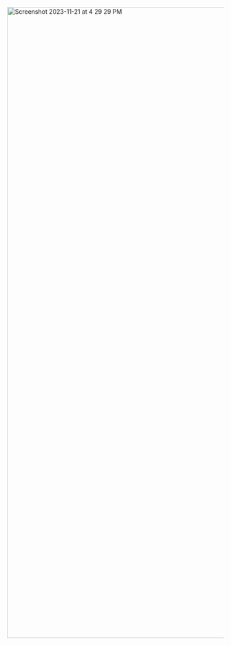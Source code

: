 <img width="1470" alt="Screenshot 2023-11-21 at 4 29 29 PM" src="https://github.com/Dharshana011/react-727722EUCD013-cc1-q2/assets/123162692/f4a27f57-8564-42aa-afc0-d3439fd7e0e4">
